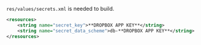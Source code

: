 `res/values/secrets.xml` is needed to build.

```xml
<resources>
    <string name="secret_key">**DROPBOX APP KEY**</string>
    <string name="secret_data_scheme">db-**DROPBOX APP KEY**</string>
</resources>
```
